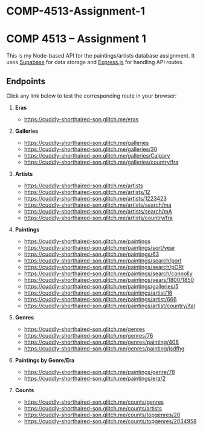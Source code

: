 # COMP-4513-Assignment-1

# COMP 4513 – Assignment 1

This is my Node-based API for the paintings/artists database assignment. It uses [Supabase](https://supabase.com/) for data storage and [Express.js](https://expressjs.com/) for handling API routes.

## Endpoints

Click any link below to test the corresponding route in your browser:

1. **Eras**
   - https://cuddly-shorthaired-son.glitch.me/eras

2. **Galleries**
   - https://cuddly-shorthaired-son.glitch.me/galleries
   - https://cuddly-shorthaired-son.glitch.me/galleries/30
   - https://cuddly-shorthaired-son.glitch.me/galleries/Calgary
   - https://cuddly-shorthaired-son.glitch.me/galleries/country/fra

3. **Artists**
   - https://cuddly-shorthaired-son.glitch.me/artists
   - https://cuddly-shorthaired-son.glitch.me/artists/12
   - https://cuddly-shorthaired-son.glitch.me/artists/1223423
   - https://cuddly-shorthaired-son.glitch.me/artists/search/ma
   - https://cuddly-shorthaired-son.glitch.me/artists/search/mA
   - https://cuddly-shorthaired-son.glitch.me/artists/country/fra

4. **Paintings**
   - https://cuddly-shorthaired-son.glitch.me/paintings
   - https://cuddly-shorthaired-son.glitch.me/paintings/sort/year
   - https://cuddly-shorthaired-son.glitch.me/paintings/63
   - https://cuddly-shorthaired-son.glitch.me/paintings/search/port
   - https://cuddly-shorthaired-son.glitch.me/paintings/search/pORt
   - https://cuddly-shorthaired-son.glitch.me/paintings/search/connolly
   - https://cuddly-shorthaired-son.glitch.me/paintings/years/1800/1850
   - https://cuddly-shorthaired-son.glitch.me/paintings/galleries/5
   - https://cuddly-shorthaired-son.glitch.me/paintings/artist/16
   - https://cuddly-shorthaired-son.glitch.me/paintings/artist/666
   - https://cuddly-shorthaired-son.glitch.me/paintings/artist/country/ital

5. **Genres**
   - https://cuddly-shorthaired-son.glitch.me/genres
   - https://cuddly-shorthaired-son.glitch.me/genres/76
   - https://cuddly-shorthaired-son.glitch.me/genres/painting/408
   - https://cuddly-shorthaired-son.glitch.me/genres/painting/jsdfhg

6. **Paintings by Genre/Era**
   - https://cuddly-shorthaired-son.glitch.me/paintings/genre/78
   - https://cuddly-shorthaired-son.glitch.me/paintings/era/2

7. **Counts**
   - https://cuddly-shorthaired-son.glitch.me/counts/genres
   - https://cuddly-shorthaired-son.glitch.me/counts/artists
   - https://cuddly-shorthaired-son.glitch.me/counts/topgenres/20
   - https://cuddly-shorthaired-son.glitch.me/counts/topgenres/2034958

